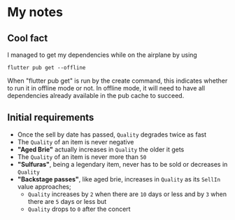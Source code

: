 # My notes

## Cool fact

I managed to get my dependencies while on the airplane by using

```example
flutter pub get --offline
```

 When "flutter pub get" is run by the create command,
                             this indicates whether to run it in offline mode or
                             not. In offline mode, it will need to have all
                             dependencies already available in the pub cache to
                             succeed.

## Initial requirements

- Once the sell by date has passed, `Quality` degrades twice as fast
- The `Quality` of an item is never negative
- __"Aged Brie"__ actually increases in `Quality` the older it gets
- The `Quality` of an item is never more than `50`
- __"Sulfuras"__, being a legendary item, never has to be sold or decreases in `Quality`
- __"Backstage passes"__, like aged brie, increases in `Quality` as its `SellIn` value approaches;
  - `Quality` increases by `2` when there are `10` days or less and by `3` when there are `5` days or less but
  - `Quality` drops to `0` after the concert
